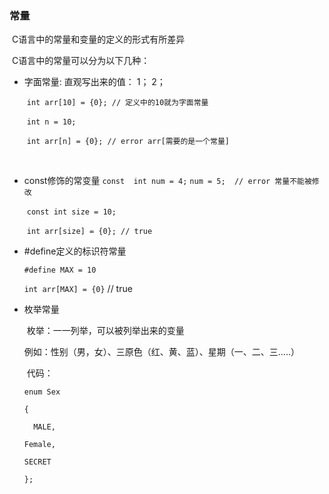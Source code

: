 ### 常量

​	C语言中的常量和变量的定义的形式有所差异

​	C语言中的常量可以分为以下几种：

   - 字面常量:
     	直观写出来的值： 1； 2；

     ​	`int arr[10] = {0}; // 定义中的10就为字面常量`

     ​	`int n = 10;`

     ​	`int arr[n] = {0}; // error arr[需要的是一个常量]`

     ​	

   - const修饰的常变量
         `const  int num = 4;`
         `num = 5;  // error 常量不能被修改`

     ​	`const int size = 10;`

     ​	`int arr[size] = {0}; // true`

   - #define定义的标识符常量

     `#define MAX = 10`

     `int arr[MAX] = {0}` // true 

   - 枚举常量

     ​	枚举：一一列举，可以被列举出来的变量

     ​	例如：性别（男，女）、三原色（红、黄、蓝）、星期（一、二、三.....）

     ​	代码：

     `enum Sex`

     `{`

     `	MALE,`	

     `Female,`

     `SECRET`

     `};`

​				

​	